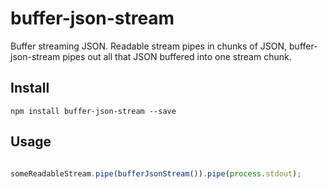 # buffer-json-stream

Buffer streaming JSON. Readable stream pipes in chunks of JSON, buffer-json-stream pipes out all that JSON buffered into one stream chunk.

## Install

```
npm install buffer-json-stream --save
```

## Usage

```javascript

someReadableStream.pipe(bufferJsonStream()).pipe(process.stdout);

```

